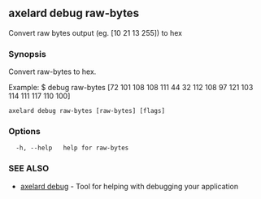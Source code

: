 ## axelard debug raw-bytes

Convert raw bytes output (eg. \[10 21 13 255\]) to hex

### Synopsis

Convert raw-bytes to hex.

Example:
$ <appd> debug raw-bytes \[72 101 108 108 111 44 32 112 108 97 121 103 114 111 117 110 100\]

```
axelard debug raw-bytes [raw-bytes] [flags]
```

### Options

```
  -h, --help   help for raw-bytes
```

### SEE ALSO

- [axelard debug](axelard_debug.md)	 - Tool for helping with debugging your application
